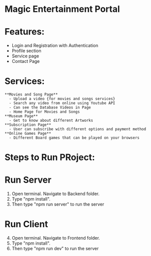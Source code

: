 # Magic Entertainment Portal

# Features:
- Login and Registration with Authentication
- Profile section 
- Service page
- Contact Page
  
# Services:
    **Movies and Song Page**
      - Upload a video {for movies and songs services}
      - Search any video from online using Youtube API
      - Can see the Database Videos in Page
      - Home Page for Movies and Songs
    **Museum Page**
      - Get to know about different Artworks
    **Subscription Page**
      - User can subscribe with different options and payment method
    **Online Games Page**
      - Different Board games that can be played on your browsers

# Steps to Run PRoject:
  # Run Server
  1. Open terminal. Navigate to Backend folder.
  2. Type "npm install".
  3. Then type "npm run server" to run the server
  # Run Client
  4. Open terminal. Navigate to Frontend folder.
  2. Type "npm install".
  3. Then type "npm run dev" to run the server
